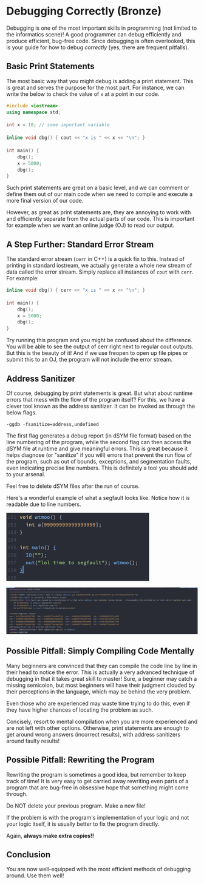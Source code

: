 # Debugging Correctly \(Bronze\)

Debugging is one of the most important skills in programming \(not limited to the informatics scene\)! A good programmer can debug efficiently and produce efficient, bug-free code. Since debugging is often overlooked, this is your guide for how to debug _correctly_ \(yes, there are frequent pitfalls\). 

## Basic Print Statements

The most basic way that you might debug is adding a print statement. This is great and serves the purpose for the most part. For instance, we can write the below to check the value of `x` at a point in our code. 

```cpp
#include <iostream>
using namespace std; 

int x = 10; // some important variable

inline void dbg() { cout << "x is " << x << "\n"; }

int main() {
    dbg(); 
    x = 5000; 
    dbg();  
}
```

Such print statements are great on a basic level, and we can comment or define them out of our main code when we need to compile and execute a more final version of our code. 

However, as great as print statements are, they are annoying to work with and efficiently separate from the actual parts of our code. This is important for example when we want an online judge \(OJ\) to read our output. 

## A Step Further: Standard Error Stream

The standard error stream \(`cerr` in C++\) is a quick fix to this. Instead of printing in standard iostream, we actually generate a whole new stream of data called the error stream. Simply replace all instances of `cout` with `cerr`. For example:

```cpp
inline void dbg() { cerr << "x is " << x << "\n"; }

int main() {
    dbg(); 
    x = 5000; 
    dbg(); 
}
```

Try running this program and you might be confused about the difference. You will be able to see the output of cerr right next to regular cout outputs. But this is the beauty of it! And if we use freopen to open up file pipes or submit this to an OJ, the program will not include the error stream. 

## Address Sanitizer

Of course, debugging by print statements is great. But what about runtime errors that mess with the flow of the program itself? For this, we have a clever tool known as the address sanitizer. It can be invoked as through the below flags.  

```text
-ggdb -fsanitize=address,undefined 
```

The first flag generates a debug report \(in dSYM file format\) based on the line numbering of the program, while the second flag can then access the dSYM file at runtime and give meaningful errors. This is great because it helps diagnose \(or "sanitize" if you will\) errors that prevent the run flow of the program, such as out of bounds, exceptions, and segmentation faults, even indicating precise line numbers. This is definitely a tool you should add to your arsenal. 

Feel free to delete dSYM files after the run of course. 

Here's a wonderful example of what a segfault looks like. Notice how it is readable due to line numbers. 

![code](.gitbook/assets/image.png)

![an actually readable segfault message \(notice the line numbers!\)](.gitbook/assets/image%20%281%29.png)

## Possible Pitfall: Simply Compiling Code Mentally

Many beginners are convinced that they can compile the code line by line in their head to notice the error. This is actually a very advanced technique of debugging in that it takes great skill to master! Sure, a beginner may catch a missing semicolon, but most beginners will have their judgment clouded by their perceptions in the language, which may be behind the very problem. 

Even those who are experienced may waste time trying to do this, even if they have higher chances of locating the problem as such. 

Concisely, resort to mental compilation when you are more experienced and are not left with other options. Otherwise, print statements are enough to get around wrong answers \(incorrect results\), with address sanitizers around faulty results!

## Possible Pitfall: Rewriting the Program

Rewriting the program is sometimes a good idea, but remember to keep track of time! It is very easy to get carried away rewriting even parts of a program that are bug-free in obsessive hope that something might come through. 

Do NOT delete your previous program. Make a new file! 

If the problem is with the program's implementation of your logic and not your logic itself, it is usually better to fix the program directly. 

Again, **always make extra copies!!**

## Conclusion

You are now well-equipped with the most efficient methods of debugging around. Use them well!

